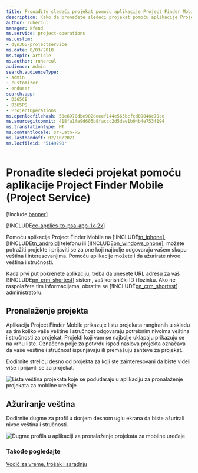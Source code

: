 ```yaml
---
title: Pronađite sledeći projekat pomoću aplikacije Project Finder Mobile
description: Kako da pronađete sledeći projekat pomoću aplikacije Project Finder Mobile za Project Service
author: ruhercul
manager: kfend
ms.service: project-operations
ms.custom:
- dyn365-projectservice
ms.date: 8/03/2018
ms.topic: article
ms.author: ruhercul
audience: Admin
search.audienceType:
- admin
- customizer
- enduser
search.app:
- D365CE
- D365PS
- ProjectOperations
ms.openlocfilehash: 58e6970dbe902deeef144e563bcfcd09046c70ce
ms.sourcegitcommit: 418fa1fe9d605b8faccc2d5dee1b04b4e753f194
ms.translationtype: HT
ms.contentlocale: sr-Latn-RS
ms.lasthandoff: 02/10/2021
ms.locfileid: "5149290"
---
```

# <a name="find-your-next-project-with-the-project-finder-mobile-app-project-service"></a>Pronađite sledeći projekat pomoću aplikacije Project Finder Mobile (Project Service)

[!include [banner](../includes/psa-now-project-operations.md)]

[!INCLUDE[cc-applies-to-psa-app-1x-2x](../includes/cc-applies-to-psa-app-1x-2x.md)]

Pomoću aplikacije Project Finder Mobile na [!INCLUDE[tn_iphone](../includes/tn-iphone.md)], [!INCLUDE[tn_android](../includes/tn-android.md)] telefonu ili [!INCLUDE[pn_windows_phone](../includes/pn-windows-phone.md)], možete potražiti projekte i prijaviti se za one koji najbolje odgovaraju vašem skupu veština i interesovanjima. Pomoću aplikacije možete i da ažurirate nivoe veština i stručnosti.  
  
 Kada prvi put pokrenete aplikaciju, treba da unesete URL adresu za vaš [!INCLUDE[pn_crm_shortest](../includes/pn-crm-shortest.md)] sistem, vaš korisnički ID i lozinku. Ako ne raspolažete tim informacijama, obratite se [!INCLUDE[pn_crm_shortest](../includes/pn-crm-shortest.md)] administratoru.  
  
## <a name="find-a-project"></a>Pronalaženje projekta  
 Aplikacija Project Finder Mobile prikazuje listu projekata rangiranih u skladu sa tim koliko vaše veštine i stručnost odgovaraju potrebnim nivoima veština i stručnosti za projekat. Projekti koji vam se najbolje uklapaju prikazuju se na vrhu liste. Označeno polje za potvrdu ispod naslova projekta označava da vaše veštine i stručnost ispunjavaju ili premašuju zahteve za projekat.  
  
 Dodirnite strelicu desno od projekta za koji ste zainteresovani da biste videli više i prijavili se za projekat.  
  
 ![Lista veština projekata koje se podudaraju u aplikaciju za pronalaženje projekata za mobilne uređaje](../psa/media/project-service-project-finder-list.png "Lista veština projekata koje se podudaraju u aplikaciju za pronalaženje projekata za mobilne uređaje")  
  
## <a name="update-your-skills"></a>Ažuriranje veština  
 Dodirnite dugme za profil u donjem desnom uglu ekrana da biste ažurirali nivoe veština i stručnosti.  
  
 ![Dugme profila u aplikaciji za pronalaženje projekata za mobilne uređaje](../psa/media/project-service-project-finder-profile.png "Dugme profila u aplikaciji za pronalaženje projekata za mobilne uređaje")  
  
### <a name="see-also"></a>Takođe pogledajte  
 [Vodič za vreme, trošak i saradnju](../psa/time-expense-collaboration-guide.md)

